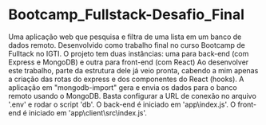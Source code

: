 # Bootcamp_Fullstack-Desafio_Final
Uma aplicação web que pesquisa e filtra de uma lista em um banco de dados remoto. Desenvolvido como trabalho final no curso Bootcamp de Fulltack no IGTI.
O projeto tem duas instâncias: uma para back-end (com Express e MongoDB) e outra para front-end (com React)
Ao desenvolver este trabalho, parte da estrutura dele já veio pronta, cabendo a mim apenas a criação das rotas do express e dos componentes do React (hooks).
A aplicação em "mongodb-import" gera e envia os dados para o banco remoto usando o MongoDB. Basta configurar a URL de conexão no arquivo '.env' e rodar o script 'db'.
O back-end é iniciado em 'app\index.js'. O front-end é iniciado em 'app\client\src\index.js'.
